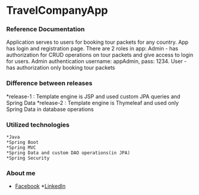 # TravelCompanyApp
### Reference Documentation

Application serves to users for booking tour packets for any country.
App has login and registration page.
There are 2 roles in app:
Admin - has authorization for CRUD operations on tour packets and give access to login for users.
Admin authentication username: appAdmin, pass: 1234.
User - has authorization only booking tour packets

### Difference between releases
*release-1 : Template engine is JSP and used custom JPA queries and Spring Data 
*release-2 : Template engine is Thymeleaf and used only Spring Data in database operations
### Utilized technologies
	*Java
  	*Spring Boot
	*Spring MVC
	*Spring Data and custom DAO operations(in JPA)
	*Spring Security
### About me
* [Facebook](https://www.facebook.com/murad.isgenderli.12)
*[LinkedIn](https://www.linkedin.com/in/murad-isgandarli-23500b198/)

	
